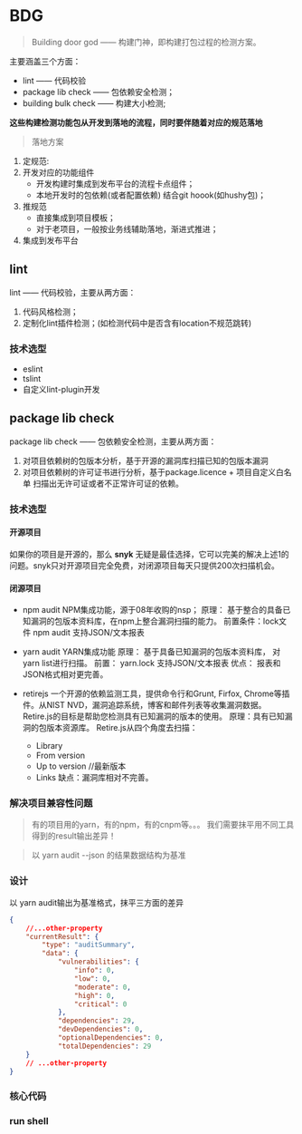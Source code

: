 <!--
 * @Author: 六弦
 * @LastEditors: 六弦
 * @Date: 2021-04-19 18:53:11
 * @LastEditTime: 2021-04-29 15:19:36
 * @FilePath: /ty-eos/Users/liuxian/codeAll/pub/tukong/BDG/README.md
-->

# BDG
> Building door god —— 构建门神，即构建打包过程的检测方案。

主要涵盖三个方面： 
+ lint —— 代码校验
+ package lib check —— 包依赖安全检测；
+ building bulk check —— 构建大小检测;

**这些构建检测功能包从开发到落地的流程，同时要伴随着对应的规范落地** 

> 落地方案
1. 定规范: 
2. 开发对应的功能组件
    + 开发构建时集成到发布平台的流程卡点组件；
    + 本地开发时的包依赖(或者配置依赖) 结合git hoook(如hushy包)；
3. 推规范
    + 直接集成到项目模板； 
    + 对于老项目，一般按业务线辅助落地，渐进式推进；
4. 集成到发布平台

## lint
lint —— 代码校验，主要从两方面： 
1. 代码风格检测； 
2. 定制化lint插件检测；(如检测代码中是否含有location不规范跳转)

### 技术选型
+ eslint
+ tslint
+ 自定义lint-plugin开发



## package lib check

package lib check —— 包依赖安全检测，主要从两方面： 
1. 对项目依赖树的包版本分析，基于开源的漏洞库扫描已知的包版本漏洞
2. 对项目依赖树的许可证书进行分析，基于package.licence + 项目自定义白名单 扫描出无许可证或者不正常许可证的依赖。


### 技术选型
#### 开源项目
如果你的项目是开源的，那么 **snyk** 无疑是最佳选择，它可以完美的解决上述1的问题。snyk只对开源项目完全免费，对闭源项目每天只提供200次扫描机会。

#### 闭源项目
+ npm audit
    NPM集成功能，源于08年收购的nsp；
    原理： 基于整合的具备已知漏洞的包版本资料库，在npm上整合漏洞扫描的能力。
    前置条件：lock文件
    npm audit
    支持JSON/文本报表


+ yarn audit
    YARN集成功能
    原理： 基于具备已知漏洞的包版本资料库， 对yarn list进行扫描。
    前置： yarn.lock
    支持JSON/文本报表
    优点： 报表和JSON格式相对更完善。


+ retirejs
    一个开源的依赖监测工具，提供命令行和Grunt, Firfox, Chrome等插件。从NIST NVD，漏洞追踪系统，博客和邮件列表等收集漏洞数据。
    Retire.js的目标是帮助您检测具有已知漏洞的版本的使用。
    原理：具有已知漏洞的包版本资源库。
    Retire.js从四个角度去扫描：
    + Library
    + From version
    + Up to version	 //最新版本
    + Links
    缺点：漏洞库相对不完善。

### 解决项目兼容性问题
> 有的项目用的yarn，有的npm，有的cnpm等。。。
我们需要抹平用不同工具得到的result输出差异！

> 以 yarn audit --json 的结果数据结构为基准

### 设计
以 yarn audit输出为基准格式，抹平三方面的差异
```json
{
    //...other-property
    "currentResult": {
        "type": "auditSummary",
        "data": {
            "vulnerabilities": {
                "info": 0,
                "low": 0,
                "moderate": 0,
                "high": 0,
                "critical": 0
            },
            "dependencies": 29,
            "devDependencies": 0,
            "optionalDependencies": 0,
            "totalDependencies": 29
    }
    // ...other-property
}


```

### 核心代码

### run shell

